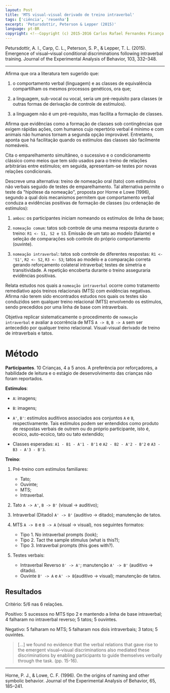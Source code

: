 ```yaml
---
layout: Post
title: 'MTS visual-visual derivado de treino intraverbal'
tags: ['ciência', 'resenha']
excerpt: 'Petursdottir, Peterson & Lepper (2015)'
language: pt-BR
copyright: <!--Copyright (c) 2015-2016 Carlos Rafael Fernandes Picanço.-->
---
```


Petursdottir, A. I., Carp, C. L., Peterson, S. P., & Lepper, T. L. (2015). Emergence of visual–visual conditional discriminations following intraverbal training. Journal of the Experimental Analysis of Behavior, 103, 332–348.

___

Afirma que ora a literatura tem sugerido que:

  1. o comportamento verbal (linguagem) e as classes de equivalência compartilham os mesmos processos genéticos, ora que;

  2. a linguagem, sub-vocal ou vocal, seria um pré-requisito para classes (e outras formas de derivação de controle de estímulos).

  3. a linguagem não é um pré-requisito, mas facilita a formação de classes.

Afirma que evidências como a formação de classes sob contingências que exigem rápidas ações, com humanos cujo repertório verbal é mínimo e com animais não humanos tornam a segunda opção improvável. Entretanto, aponta que há facilitação quando os estímulos das classes são facilmente nomeáveis.

Cita o emparelhamento simultâneo, o sucessivo e o condicionamento clássico como meios que tem sido usados para o treino de relações arbitrárias entre estímulos; em seguida, apresentam-se testes por novas relações condicionais.

Descreve uma alternativa: treino de nomeação oral (tato) com estímulos não verbais seguido de testes de emparelhamento. Tal alternativa permite o teste da "hipótese da nomeação", proposta por Horne e Lowe (1996), segundo a qual dois mecanismos permitem que comportamento verbal conduza a evidências positivas de formação de classes (ou ordenação de estímulos):

1. `ambos`: os participantes iniciam nomeando os estímulos de linha de base;

1. `nomeação comum`: tatos sob controle de uma mesma resposta durante o treino: `R1 <- S1, S2 e S3`. Emissão de um tato ao modelo (falante) e seleção de comparações sob controle do próprio comportamento (ouvinte).

1. `nomeação intraverbal`: tatos sob controle de diferentes respostas: `R1 <- 'S1'`, `R2 <- S2`, `R3 <- S3`; tatos ao modelo e a comparação correta gerando reforçamento colateral intraverbal; testes de simetria e transitividade. A repetição encoberta durante o treino asseguraria evidências positivas.

Relata estudos nos quais a `nomeação intraverbal` ocorre como tratamento remediativo após treinos relacionais (MTS) com evidências negativas. Afirma não terem sido encontrados estudos nos quais os testes são conduzidos sem qualquer treino relacional (MTS) envolvendo os estímulos, sendo precedidos por uma linha de base com intraverbais.

Objetiva replicar sistematicamente o procedimento de `nomeação intraverbal` e avaliar a ocorrência de MTS `A -> B`, `B -> A` sem ser antecedido por qualquer treino relacional. Visual-visual derivado de treino de intraverbais e tatos. 

# Método

**Participantes**. 10 Crianças, 4 a 5 anos. A preferência por reforçadores,  a habilidade de leitura e o estágio de desenvolvimento das crianças não foram reportados.

**Estímulos**:

- `A`: imagens;

- `B`: imagens;

- `A'`, `B'`: estímulos auditivos associados aos conjuntos `A` e `B`, respectivamente. Tais estímulos podem ser entendidos como produto de respostas verbais de outrem ou do próprio participante, isto é, ecoico, auto-ecoico, tato ou tato extendido;

- Classes esperadas: `A1 - B1 - A'1 - B'1` e `A2 - B2 - A'2 - B'2` e `A3 - B3 - A'3 - B'3`.

**Treino**:

1. Pré-treino com estímulos familiares:
   - Tato;
   - Ouvinte;
   - MTS;
   - Intraverbal.

2. Tato `A -> A'`, `B -> B'` (visual -> auditivo);

3. Intraverbal (Ditado) `A' -> B'` (auditivo -> ditado); manutenção de tatos.

4. MTS `A -> B` e `B -> A` (visual -> visual), nos seguintes formatos:
   - Tipo 1. No intraverbal prompts (look);
   - Tipo 2. Tact the sample stimulus (what is this?);
   - Tipo 3. Intraverbal prompts (this goes with?).

5. Testes verbais:
   - Intraverbal Reverso `B' -> A'`; manutenção `A' -> B'` (auditivo -> ditado).
   - Ouvinte `B' -> A` e `A' -> B`(auditivo -> visual); manutenção de tatos.

## Resultados

Critério: 5/6 nas 6 relações.

Positivo: 5 sucessos no MTS tipo 2 e mantendo a linha de base intraverbal; 4 falharam no intraverbal reverso; 5 tatos; 5 ouvintes.

Negativo: 5 falharam no MTS; 5 falharam nos dois intraverbais; 3 tatos; 5 ouvintes.

> [...] we found no evidence that the verbal relations that gave rise to the emergent visual–visual discriminations also mediated these discriminations by enabling participants to guide themselves verbally through the task. (pp. 15-16).  

___

Horne, P. J., & Lowe, C. F. (1996). On the origins of naming and other symbolic behavior. Journal of the Experimental Analysis of Behavior, 65, 185–241. 